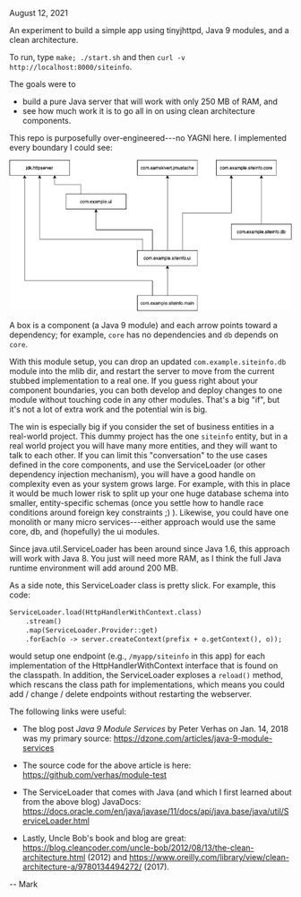 August 12, 2021


An experiment to build a simple app using tinyjhttpd, Java 9 modules, 
and a clean architecture.

To run, type `make; ./start.sh` and then `curl -v http://localhost:8000/siteinfo`.

The goals were to
* build a pure Java server that will work with only 250 MB of RAM, and
* see how much work it is to go all in on using clean architecture components.

This repo is purposefully over-engineered---no YAGNI here.  I implemented every 
boundary I could see:

![](docs/dependencies.png)

A box is a component (a Java 9 module) and each arrow points toward a 
dependency; for example,
`core` has no dependencies
and `db` depends on `core`.

With 
this module setup, 
you can drop an updated `com.example.siteinfo.db` module into the
mlib dir, and 
restart the server to move from the current stubbed implementation
to a real one.  If you guess right about your 
component boundaries, you can both develop and deploy changes to one 
module without touching code in any other modules.  That's a big "if",
but it's not a lot of extra work 
and the potential win is big.

The win is especially big if you consider the set of business entities in a real-world
project. This dummy project 
has the one `siteinfo` entity, 
but in a real world project you will have many more entities, and they 
will want to talk to each
other.  If you can limit this "conversation" to the use cases defined in the
core components, and use the ServiceLoader (or other dependency injection 
mechanism),
you will have a good handle on complexity even as your 
system grows large.  For example, with this in place it would be much 
lower risk
to  split up your one huge database schema into smaller, entity-specific 
schemas (once you settle how to handle race conditions around 
foreign key constraints  ;)
). Likewise,  you could
have one monolith or many micro services---either approach would use the
same core, db, and (hopefully) the ui modules.

Since java.util.ServiceLoader
has been around since Java 1.6, this approach will work with Java 8.  You just
will need more RAM, as I think the full Java runtime environment
will add around 200 MB.


As a side note, this ServiceLoader class is pretty slick.  For example, this code:

```
ServiceLoader.load(HttpHandlerWithContext.class)
	.stream()
	.map(ServiceLoader.Provider::get)
	.forEach(o -> server.createContext(prefix + o.getContext(), o));
```

would setup one endpoint (e.g., `/myapp/siteinfo` in this app) for each implementation
of the HttpHandlerWithContext interface that is found on the classpath.  In addition,
the ServiceLoader exploses a `reload()` method, which rescans the class path for 
implementations, which means you could add / change / delete endpoints without restarting
the webserver.

The following links were useful:

  * The blog post _Java 9 Module Services_ by Peter Verhas on Jan. 14, 2018 was my 
    primary source: https://dzone.com/articles/java-9-module-services

  * The source code for the above article is here: https://github.com/verhas/module-test

  * The ServiceLoader that comes with Java (and which I first learned about from the 
    above blog) JavaDocs:
  https://docs.oracle.com/en/java/javase/11/docs/api/java.base/java/util/ServiceLoader.html

  * Lastly, Uncle Bob's book and blog are great: 
https://blog.cleancoder.com/uncle-bob/2012/08/13/the-clean-architecture.html (2012) 
and https://www.oreilly.com/library/view/clean-architecture-a/9780134494272/ (2017).

-- Mark
